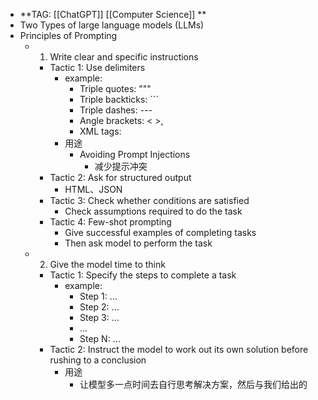 - **TAG: [[ChatGPT]] [[Computer Science]]  **
- Two Types of large language models (LLMs)
- Principles of Prompting
	- 1. Write clear and specific instructions
		- Tactic 1: Use delimiters
			- example:
				- Triple quotes: """
				- Triple backticks: ```
				- Triple dashes: ---
				- Angle brackets: < >,
				- XML tags: <tag> </tag>
			- 用途
				- Avoiding Prompt Injections
					- 减少提示冲突
		- Tactic 2: Ask for structured output
			- HTML、JSON
		- Tactic 3: Check whether conditions are satisfied
			- Check assumptions required to do the task
		- Tactic 4: Few-shot prompting
			- Give successful examples of completing tasks
			- Then ask model to perform the task
	- 2. Give the model time to think
		- Tactic 1: Specify the steps to complete a task
			- example:
				- Step 1: ...
				- Step 2: ...
				- Step 3: ...
				- ...
				- Step N: ...
		- Tactic 2: Instruct the model to work out its own solution before rushing to a conclusion
			- 用途
				- 让模型多一点时间去自行思考解决方案，然后与我们给出的